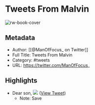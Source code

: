 # Tweets From Malvin

![rw-book-cover](https://pbs.twimg.com/profile_images/1846962664120938496/jSjf8Zrs.jpg)

## Metadata
- Author: [[@ManOfFocus_ on Twitter]]
- Full Title: Tweets From Malvin
- Category: #tweets
- URL: https://twitter.com/ManOfFocus_

## Highlights
- Dear son, 
  ![](https://pbs.twimg.com/media/GoY-PDPWsAA0dhd.jpg) ([View Tweet](https://twitter.com/ManOfFocus_/status/1911283522427384088))
    - Note: Save
